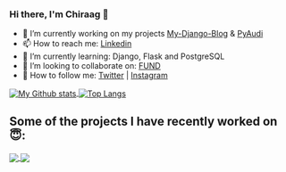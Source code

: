 ### Hi there, I'm Chiraag 👋

- 🔭 I’m currently working on my projects [My-Django-Blog](https://github.com/chiraag-kakar/My-Django-Blog) & [PyAudi](https://github.com/chiraag-kakar/PyAudi)
- 📫 How to reach me: [Linkedin](https://linkedin.com/in/chiraag-kakar) 
- 🌱 I’m currently learning: Django, Flask and PostgreSQL
- 👯 I’m looking to collaborate on: [FUND](https://github.com/chiraag-kakar/FUND)
- 💬 How to follow me: [Twitter](https://twitter.com/0212Chiraag) | [Instagram](https://instagram.com/0212Chiraag)


<a href="https://github-readme-stats.vercel.app/api?username=chiraag-kakar&count_private=true&hide=contribs,issues&show_icons=true&layout=compact&theme=dark">
  <img alt="My Github stats"align="center" src="https://github-readme-stats.vercel.app/api?username=chiraag-kakar&count_private=true&hide=contribs,issues&show_icons=true&layout=compact&theme=dark" />
</a>
<a href="https://github-readme-stats.vercel.app/api?username=chiraag-kakar&count_private=true&hide=contribs,stars,issues&show_icons=true&layout=compact&theme=dark">
  <img alt="Top Langs"align="center" src="https://github-readme-stats.vercel.app/api/top-langs/?username=chiraag-kakar&layout=compact&theme=dark" />
</a>


## Some of the projects I have recently worked on 😇:
<a href="https://github.com/chiraag-kakar/FUND">
  <img align="center" src="https://github-readme-stats.vercel.app/api/pin/?username=chiraag-kakar&repo=FUND&theme=dark" />
</a>
<a href="https://github.com/chiraag-kakar/PSA">
  <img align="center" src="https://github-readme-stats.vercel.app/api/pin/?username=chiraag-kakar&repo=PSA&theme=dark" />
</a>







<!--
**chiraag-kakar/chiraag-kakar** is a ✨ _special_ ✨ repository because its `README.md` (this file) appears on your GitHub profile.

Here are some ideas to get you started:

- 🔭 I’m currently working on ...
- 🌱 I’m currently learning ...
- 👯 I’m looking to collaborate on ...
- 🤔 I’m looking for help with ...
- 💬 Ask me about ...
- 📫 How to reach me: ...
- 😄 Pronouns: ...
- ⚡ Fun fact: ...
-->
